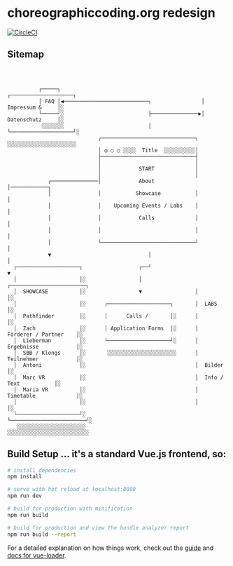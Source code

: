 # choreographiccoding.org redesign

[![CircleCI](https://circleci.com/gh/motionbank/choreographic-coding-web-frontend/tree/master.svg?style=svg)](https://circleci.com/gh/motionbank/choreographic-coding-web-frontend/tree/master)

## Sitemap

```



          ┌─────┐                                             ┌────────────────────┐
          │ FAQ │◀───────────────────────────┐                │    Impressum &     │░
          └─────┘░                           ├───────────────▶│    Datenschutz     │░
           ░░░░░░░                           │                └────────────────────┘░
                             ╭──────────────────────────────╮  ░░░░░░░░░░░░░░░░░░░░░░
                             │ ◎ ○ ○ ░░░░  Title  ░░░░░░░░░░│
                             ├──────────────────────────────┤
                             │                              │
                             │            START             │
                             │                              │
             ┌───────────────│            About             │────────────┐
             │               │           Showcase           │            │
             │               │    Upcoming Events / Labs    │            │
             │               │            Calls             │            │
             │               │                              │            │
             │               └──────────────────────────────┘            │
             ▼                               │                           │
  ┌────────────────────┐                  ┌──┘                           ▼
  │                    │░                 │                 ┌────────────────────────┐
  │  SHOWCASE          │░                 ▼                 │                        │░
  │                    │░      ┌────────────────────┐       │  LABS                  │░
  │  Pathfinder        │░      │      Calls /       │░      │                        │░
  │  Zach              │░      │ Application Forms  │░      │  Förderer / Partner    │░
  │  Lieberman         │░      └────────────────────┘░      │  Ergebnisse            │░
  │  SBB / Klongs      │░       ░░░░░░░░░░░░░░░░░░░░░░      │  Teilnehmer            │░
  │  Antoni            │░                                   │  Bilder                │░
  │  Marc VR           │░                                   │  Info / Text           │░
  │  Maria VR          │░                                   │  Timetable             │░
  │                    │░                                   │                        │░
  └────────────────────┘░                                   └────────────────────────┘░
   ░░░░░░░░░░░░░░░░░░░░░░                                    ░░░░░░░░░░░░░░░░░░░░░░░░░░
```


## Build Setup … it's a standard Vue.js frontend, so:

``` bash
# install dependencies
npm install

# serve with hot reload at localhost:8080
npm run dev

# build for production with minification
npm run build

# build for production and view the bundle analyzer report
npm run build --report
```

For a detailed explanation on how things work, check out the [guide](http://vuejs-templates.github.io/webpack/) and [docs for vue-loader](http://vuejs.github.io/vue-loader).
